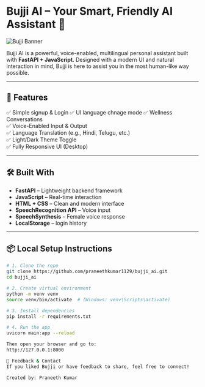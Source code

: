 # Bujji AI – Your Smart, Friendly AI Assistant 🌟

![Bujji Banner](bujjiAI.png)

Bujji AI is a powerful, voice-enabled, multilingual personal assistant built with **FastAPI + JavaScript**. Designed with a modern UI and natural interaction in mind, Bujji is here to assist you in the most human-like way possible.

---

## 🚀 Features

✅ Simple signup & Login
✅ UI language chnage mode
✅ Wellness Conversations  
✅ Voice-Enabled Input & Output  
✅ Language Translation (e.g., Hindi, Telugu, etc.)  
✅ Light/Dark Theme Toggle  
✅ Fully Responsive UI (Desktop)

---

## 🛠️ Built With

- **FastAPI** – Lightweight backend framework
- **JavaScript** – Real-time interaction
- **HTML + CSS** – Clean and modern interface
- **SpeechRecognition API** – Voice input
- **SpeechSynthesis** – Female voice response
- **LocalStorage** –  login history
  
---

## 📦 Local Setup Instructions

```bash
# 1. Clone the repo
git clone https://github.com/praneethkumar1129/bujji_ai.git
cd bujji_ai

# 2. Create virtual environment
python -m venv venv
source venv/bin/activate  # (Windows: venv\Scripts\activate)

# 3. Install dependencies
pip install -r requirements.txt

# 4. Run the app
uvicorn main:app --reload

Then open your browser and go to:
http://127.0.0.1:8000

📢 Feedback & Contact
If you liked Bujji or have feedback to share, feel free to connect!

Created by: Praneeth Kumar

